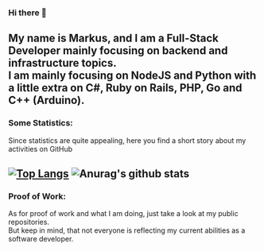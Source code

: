 ### Hi there 👋
My name is Markus, and I am a Full-Stack Developer mainly focusing on backend and infrastructure topics.  
I am mainly focusing on NodeJS and Python with a little extra on C#, Ruby on Rails, PHP, Go and C++ (Arduino).
---
### Some Statistics:
Since statistics are quite appealing, here you find a short story about my activities on GitHub  
  
[![Top Langs](https://github-readme-stats.vercel.app/api/top-langs/?username=noctua84&theme=radical&size_weight=0.5&count_weight=0.5&langs_count=8)](https://github.com/anuraghazra/github-readme-stats)
![Anurag's github stats](https://github-readme-stats.vercel.app/api?username=noctua84&show_icons=true&theme=radical&count_private=true)
---
### Proof of Work:
As for proof of work and what I am doing, just take a look at my public repositories.  
But keep in mind, that not everyone is reflecting my current abilities as a software developer. 
<!--
**noctua84/noctua84** is a ✨ _special_ ✨ repository because its `README.md` (this file) appears on your GitHub profile.

Here are some ideas to get you started:

- 🔭 I’m currently working on ...
- 🌱 I’m currently learning ...
- 👯 I’m looking to collaborate on ...
- 🤔 I’m looking for help with ...
- 💬 Ask me about ...
- 📫 How to reach me: ...
- 😄 Pronouns: ...
- ⚡ Fun fact: ...
-->
